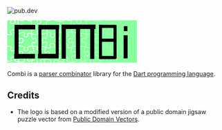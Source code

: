 ![pub.dev](https://img.shields.io/pub/v/combi.svg)

<img src="logo.svg" width="300px" />

Combi is a [parser combinator](https://en.wikipedia.org/wiki/Parser_combinator) library for the [Dart programming language](https://en.wikipedia.org/wiki/Dart_(programming_language)).


## Credits

- The logo is based on a modified version of a public domain jigsaw puzzle vector from [Public Domain Vectors](https://publicdomainvectors.org/en/free-clipart/Puzzle-template/41005.html).
